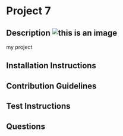 
# Project 7
## Description ![this is an image](https://img.shields.io/badge/License-Mozilla-Green.svg)
my project
## Installation Instructions

## Contribution Guidelines

## Test Instructions

## Questions

